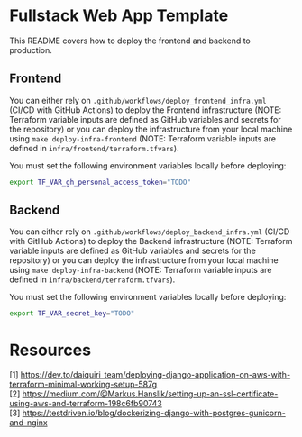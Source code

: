 # Fullstack Web App Template

This README covers how to deploy the frontend and backend to production.

## Frontend

You can either rely on `.github/workflows/deploy_frontend_infra.yml` (CI/CD with GitHub Actions) to deploy the Frontend infrastructure (NOTE: Terraform variable inputs are defined as GitHub variables and secrets for the repository) or you can deploy the infrastructure from your local machine using `make deploy-infra-frontend` (NOTE: Terraform variable inputs are defined in `infra/frontend/terraform.tfvars`).

You must set the following environment variables locally before deploying:

```bash
export TF_VAR_gh_personal_access_token="TODO"
```

## Backend

You can either rely on `.github/workflows/deploy_backend_infra.yml` (CI/CD with GitHub Actions) to deploy the Backend infrastructure (NOTE: Terraform variable inputs are defined as GitHub variables and secrets for the repository) or you can deploy the infrastructure from your local machine using `make deploy-infra-backend` (NOTE: Terraform variable inputs are defined in `infra/backend/terraform.tfvars`).

You must set the following environment variables locally before deploying:

```bash
export TF_VAR_secret_key="TODO"
```

# Resources

[1] https://dev.to/daiquiri_team/deploying-django-application-on-aws-with-terraform-minimal-working-setup-587g \
[2] https://medium.com/@Markus.Hanslik/setting-up-an-ssl-certificate-using-aws-and-terraform-198c6fb90743 \
[3] https://testdriven.io/blog/dockerizing-django-with-postgres-gunicorn-and-nginx
